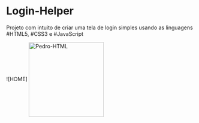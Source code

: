 # Login-Helper
Projeto com intuito de criar uma tela de login simples usando as linguagens #HTML5, #CSS3 e #JavaScript

![HOME] 
<img align="center" alt="Pedro-HTML" height="200" width="200" src="https://github.com/pedrinw/Login-Helper/blob/master/readme/home.png">
